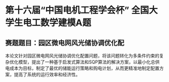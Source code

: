 # 第十六届“中国电机工程学会杯” 全国大学生电工数学建模A题
## 赛题题目：园区微电网风光储协调优化配

本论文针对园区微电网风光储协调优化配置问题，将该问题转化为多条件约束的复杂优化模型，提出了一种基于启发式算法和SQP算法的解决方案，以最小化总供电成本为目标，制定了最优的储能运行策略和购电计划，从而更精准地制定配置方案，提高了系统的运行效率和经济性。
